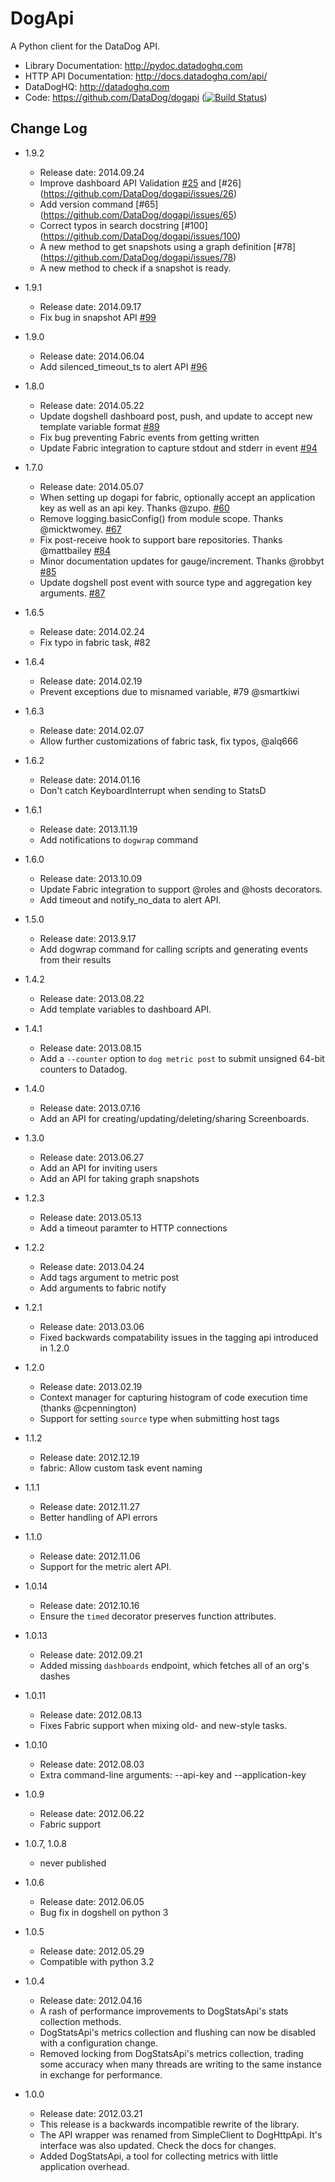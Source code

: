 DogApi
======

A Python client for the DataDog API.

- Library Documentation: http://pydoc.datadoghq.com
- HTTP API Documentation: http://docs.datadoghq.com/api/
- DataDogHQ: http://datadoghq.com
- Code: https://github.com/DataDog/dogapi ([![Build Status](https://travis-ci.org/DataDog/dogapi.png?branch=fabric)](https://travis-ci.org/DataDog/dogapi))

Change Log
----------

- 1.9.2
  - Release date: 2014.09.24
  - Improve dashboard API Validation [#25](https://github.com/DataDog/dogapi/issues/25) and [#26] (https://github.com/DataDog/dogapi/issues/26)
  - Add version command [#65] (https://github.com/DataDog/dogapi/issues/65)
  - Correct typos in search docstring [#100] (https://github.com/DataDog/dogapi/issues/100)
  - A new method to get snapshots using a graph definition [#78] (https://github.com/DataDog/dogapi/issues/78)
  - A new method to check if a snapshot is ready.
  
- 1.9.1
  - Release date: 2014.09.17
  - Fix bug in snapshot API [#99](https://github.com/DataDog/dogapi/issues/99)

- 1.9.0 
  - Release date: 2014.06.04
  - Add silenced_timeout_ts to alert API [#96](https://github.com/DataDog/dogapi/pull/96)

- 1.8.0
  - Release date: 2014.05.22
  - Update dogshell dashboard post, push, and update to accept new template variable format [#89](https://github.com/DataDog/dogapi/pull/89)
  - Fix bug preventing Fabric events from getting written
  - Update Fabric integration to capture stdout and stderr in event [#94](https://github.com/DataDog/dogapi/pull/95)

- 1.7.0
  - Release date: 2014.05.07
  - When setting up dogapi for fabric, optionally accept an application key as well as an api key. Thanks @zupo. [#60](https://github.com/DataDog/dogapi/pull/60)
  - Remove logging.basicConfig() from module scope. Thanks @micktwomey. [#67](https://github.com/DataDog/dogapi/pull/67)
  - Fix post-receive hook to support bare repositories. Thanks @mattbailey [#84](https://github.com/DataDog/dogapi/pull/84)
  - Minor documentation updates for gauge/increment. Thanks @robbyt [#85](https://github.com/DataDog/dogapi/pull/85)
  - Update dogshell post event with source type and aggregation key arguments. [#87](https://github.com/DataDog/dogapi/pull/87)

- 1.6.5
  - Release date: 2014.02.24
  - Fix typo in fabric task, #82

- 1.6.4
  - Release date: 2014.02.19
  - Prevent exceptions due to misnamed variable, #79 @smartkiwi

- 1.6.3
  - Release date: 2014.02.07
  - Allow further customizations of fabric task, fix typos, @alq666

- 1.6.2
    - Release date: 2014.01.16
    - Don't catch KeyboardInterrupt when sending to StatsD

- 1.6.1
    - Release date: 2013.11.19
    - Add notifications to `dogwrap` command

- 1.6.0
    - Release date: 2013.10.09
    - Update Fabric integration to support @roles and @hosts decorators.
    - Add timeout and notify_no_data to alert API.

- 1.5.0
    - Release date: 2013.9.17
    - Add dogwrap command for calling scripts and generating events from their results

- 1.4.2
    - Release date: 2013.08.22
    - Add template variables to dashboard API.

- 1.4.1
    - Release date: 2013.08.15
    - Add a `--counter` option to `dog metric post` to submit unsigned 64-bit counters to Datadog.

- 1.4.0
    - Release date: 2013.07.16
    - Add an API for creating/updating/deleting/sharing Screenboards.

- 1.3.0
    - Release date: 2013.06.27
    - Add an API for inviting users
    - Add an API for taking graph snapshots

- 1.2.3
    - Release date: 2013.05.13
    - Add a timeout paramter to HTTP connections

- 1.2.2
    - Release date: 2013.04.24
    - Add tags argument to metric post
    - Add arguments to fabric notify

- 1.2.1
    - Release date: 2013.03.06
    - Fixed backwards compatability issues in the tagging api introduced in 1.2.0

- 1.2.0
    - Release date: 2013.02.19
    - Context manager for capturing histogram of code execution time (thanks @cpennington)
    - Support for setting `source` type when submitting host tags

- 1.1.2
    - Release date: 2012.12.19
    - fabric: Allow custom task event naming

- 1.1.1
    - Release date: 2012.11.27
    - Better handling of API errors

- 1.1.0
    - Release date: 2012.11.06
    - Support for the metric alert API.

- 1.0.14
    - Release date: 2012.10.16
    - Ensure the `timed` decorator preserves function attributes.

- 1.0.13
    - Release date: 2012.09.21
    - Added missing `dashboards` endpoint, which fetches all of an org's dashes

- 1.0.11
    - Release date: 2012.08.13
    - Fixes Fabric support when mixing old- and new-style tasks.

- 1.0.10
    - Release date: 2012.08.03
    - Extra command-line arguments: --api-key and --application-key

- 1.0.9
    - Release date: 2012.06.22
    - Fabric support

- 1.0.7, 1.0.8
    - never published

- 1.0.6
    - Release date: 2012.06.05
    - Bug fix in dogshell on python 3

- 1.0.5
    - Release date: 2012.05.29
    - Compatible with python 3.2

- 1.0.4
    - Release date: 2012.04.16
    - A rash of performance improvements to DogStatsApi's stats collection
      methods.
    - DogStatsApi's metrics collection and flushing can now be disabled with
      a configuration change.
    - Removed locking from DogStatsApi's metrics collection, trading some
      accuracy when many threads are writing to the same instance in exchange
      for performance.

- 1.0.0
    - Release date: 2012.03.21
    - This release is a backwards incompatible rewrite of the library.
    - The API wrapper was renamed from SimpleClient to DogHttpApi. It's
      interface was also updated. Check the docs for changes.
    - Added DogStatsApi, a tool for collecting metrics with little application
      overhead.
